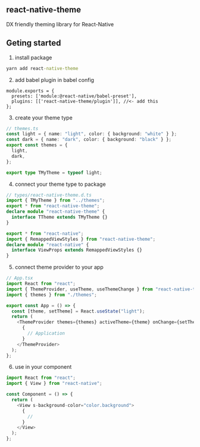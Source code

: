## react-native-theme

DX friendly theming library for React-Native

## Geting started

1. install package

```cmd
yarn add react-native-theme
```

2. add babel plugin in babel config

```
module.exports = {
  presets: ['module:@react-native/babel-preset'],
  plugins: [['react-native-theme/plugin']], //<- add this
};
```

3. create your theme type

```ts
// themes.ts
const light = { name: "light", color: { background: "white" } };
const dark = { name: "dark", color: { background: "black" } };
export const themes = {
  light,
  dark,
};

export type TMyTheme = typeof light;
```

4. connect your theme type to package

```ts
// types/react-native-theme.d.ts
import { TMyTheme } from "../themes";
export * from "react-native-theme";
declare module "react-native-theme" {
  interface TTheme extends TMyTheme {}
}

export * from "react-native";
import { RemappedViewStyles } from "react-native-theme";
declare module "react-native" {
  interface ViewProps extends RemappedViewStyles {}
}
```

5. connect theme provider to your app

```ts
// App.tsx
import React from "react";
import { ThemeProvider, useTheme, useThemeChange } from "react-native-theme";
import { themes } from "./themes";

export const App = () => {
  const [theme, setTheme] = React.useState("light");
  return (
    <ThemeProvider themes={themes} activeTheme={theme} onChange={setTheme}>
      {
        // Application
      }
    </ThemeProvider>
  );
};
```

6. use in your component

```ts
import React from "react";
import { View } from "react-native";

const Component = () => {
  return (
    <View s-background-color="color.background">
      {
        //
      }
    </View>
  );
};
```
